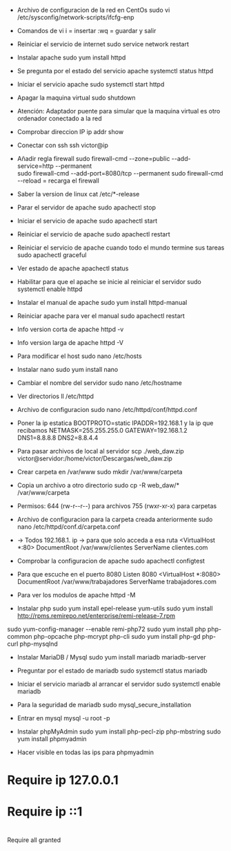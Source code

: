- Archivo de configuracion de la red en CentOs
sudo vi /etc/sysconfig/network-scripts/ifcfg-enp<TAB>

- Comandos de vi
i = insertar
:wq = guardar y salir

- Reiniciar el servicio de internet
sudo service network restart

- Instalar apache
sudo yum install httpd

- Se pregunta por el estado del servicio apache
systemctl status httpd

- Iniciar el servicio apache
sudo systemctl start httpd 

- Apagar la maquina virtual
sudo shutdown 

- Atención:
Adaptador puente para simular que la maquina virtual es otro ordenador conectado a la red

- Comprobar direccion IP
ip addr show

- Conectar con ssh
ssh victor@ip

- Añadir regla firewall
sudo firewall-cmd --zone=public --add-service=http --permanent  
sudo firewall-cmd --add-port=8080/tcp --permanent
sudo firewall-cmd --reload = recarga el firewall

- Saber la version de linux
cat /etc/*-release

- Parar el servidor de apache
sudo apachectl stop 

- Iniciar el servicio de apache
sudo apachectl start 

- Reiniciar el servicio de apache
sudo apachectl restart  

- Reiniciar el servicio de apache cuando todo el mundo termine sus tareas
sudo apachectl graceful

- Ver estado de apache 
apachectl status 

- Habilitar para que el apache se inicie al reiniciar el servidor
sudo systemctl enable httpd 

- Instalar el manual de apache
sudo yum install httpd-manual 

- Reiniciar apache para ver el manual
sudo apachectl restart 

- Info version corta de apache
httpd -v 

- Info version larga de apache
httpd -V 

- Para modificar el host
sudo nano /etc/hosts 

- Instalar nano
sudo yum install nano 

- Cambiar el nombre del servidor
sudo nano /etc/hostname 

- Ver directorios
ll /etc/httpd 

- Archivo de configuracion
sudo nano /etc/httpd/conf/httpd.conf 

- Poner la ip estatica
BOOTPROTO=static
IPADDR=192.168.1 y la ip que recibamos
NETMASK=255.255.255.0
GATEWAY=192.168.1.2
DNS1=8.8.8.8
DNS2=8.8.4.4

- Para pasar archivos de local al servidor
scp ./web_daw.zip victor@servidor:/home/victor/Descargas/web_daw.zip 

- Crear carpeta en /var/www
sudo mkdir /var/www/carpeta 

- Copia un archivo a otro directorio
sudo cp -R web_daw/* /var/www/carpeta 

- Permisos:
644 (rw-r--r--) para archivos
755 (rwxr-xr-x) para carpetas

- Archivo de configuracion para la carpeta creada anteriormente
sudo nano /etc/httpd/conf.d/carpeta.conf 

* -> Todos
192.168.1. ip -> para que solo acceda a esa ruta
<VirtualHost *:80>
    DocumentRoot /var/www/clientes
    ServerName clientes.com
</VirtualHost>

- Comprobar la configuracion de apache
sudo apachectl configtest 

- Para que escuche en el puerto 8080
Listen 8080
<VirtualHost *:8080>
    DocumentRoot /var/www/trabajadores
    ServerName trabajadores.com
</VirtualHost>

- Para ver los modulos de apache
httpd -M 

- Instalar php
sudo yum install epel-release yum-utils
sudo yum install http://rpms.remirepo.net/enterprise/remi-release-7.rpm

sudo yum-config-manager --enable remi-php72
sudo yum install php php-common php-opcache php-mcrypt php-cli
sudo yum install php-gd php-curl php-mysqlnd

- Instalar MariaDB / Mysql
sudo yum install mariadb mariadb-server

- Preguntar por el estado de mariadb
sudo systemctl status mariadb 

- Iniciar el servicio mariadb al arrancar el servidor
sudo systemctl enable mariadb 

- Para la seguridad de mariadb
sudo mysql_secure_installation 

- Entrar en mysql
mysql -u root -p 

- Instalar phpMyAdmin
sudo yum install php-pecl-zip php-mbstring
sudo yum install phpmyadmin

- Hacer visible en todas las ips para phpmyadmin
#     <RequireAny>
#       Require ip 127.0.0.1
#       Require ip ::1
#     </RequireAny>
   Require all granted


